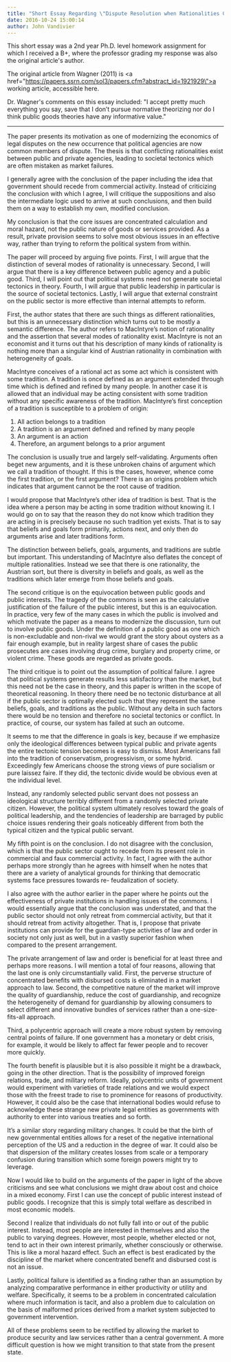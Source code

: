 ```yaml
---
title: "Short Essay Regarding \"Dispute Resolution when Rationalities Conflict: Cost and Choice in a Mixed Economy\""
date: 2016-10-24 15:00:14
author: John Vandivier
---
```




This short essay was a 2nd year Ph.D. level homework assignment for which I received a B+, where the professor grading my response was also the original article's author.

The original article from Wagner (2011) is <a href=\"https://papers.ssrn.com/sol3/papers.cfm?abstract_id=1921929\">a working article, accessible here</a>.

Dr. Wagner's comments on this essay included: \"I accept pretty much everything you say, save that I don’t pursue normative theorizing nor do I think public goods theories have any informative value.\"

<hr />

The paper presents its motivation as one of modernizing the economics of legal disputes on the new occurrence that political agencies are now common members of dispute. The thesis is that conflicting rationalities exist between public and private agencies, leading to societal tectonics which are often mistaken as market failures.

I generally agree with the conclusion of the paper including the idea that government should recede from commercial activity. Instead of criticizing the conclusion with which I agree, I will critique the suppositions and also the intermediate logic used to arrive at such conclusions, and then build them on a way to establish my own, modified conclusion.

My conclusion is that the core issues are concentrated calculation and moral hazard, not the public nature of goods or services provided. As a result, private provision seems to solve most obvious issues in an effective way, rather than trying to reform the political system from within.

The paper will proceed by arguing five points. First, I will argue that the distinction of several modes of rationality is unnecessary. Second, I will argue that there is a key difference between public agency and a public good. Third, I will point out that political systems need not generate societal tectonics in theory. Fourth, I will argue that public leadership in particular is the source of societal tectonics. Lastly, I will argue that external constraint on the public sector is more effective than internal attempts to reform.

First, the author states that there are such things as different rationalities, but this is an unnecessary distinction which turns out to be mostly a semantic difference. The author refers to MacIntyre’s notion of rationality and the assertion that several modes of rationality exist. MacIntyre is not an economist and it turns out that his description of many kinds of rationality is nothing more than a singular kind of Austrian rationality in combination with heterogeneity of goals.

MacIntyre conceives of a rational act as some act which is consistent with some tradition. A tradition is once defined as an argument extended through time which is defined and refined by many people. In another case it is allowed that an individual may be acting consistent with some tradition without any specific awareness of the tradition. MacIntyre’s first conception of a tradition is susceptible to a problem of origin:
<ol>
 	<li>All action belongs to a tradition</li>
 	<li>A tradition is an argument defined and refined by many people</li>
 	<li>An argument is an action</li>
 	<li>Therefore, an argument belongs to a prior argument</li>
</ol>
The conclusion is usually true and largely self-validating. Arguments often beget new arguments, and it is these unbroken chains of argument which we call a tradition of thought. If this is the cases, however, whence come the first tradition, or the first argument? There is an origins problem which indicates that argument cannot be the root cause of tradition.

I would propose that MacIntyre’s other idea of tradition is best. That is the idea where a person may be acting in some tradition without knowing it. I would go on to say that the reason they do not know which tradition they are acting in is precisely because no such tradition yet exists. That is to say that beliefs and goals form primarily, actions next, and only then do arguments arise and later traditions form.

The distinction between beliefs, goals, arguments, and traditions are subtle but important. This understanding of MacIntyre also deflates the concept of multiple rationalities. Instead we see that there is one rationality, the Austrian sort, but there is diversity in beliefs and goals, as well as the traditions which later emerge from those beliefs and goals.

The second critique is on the equivocation between public goods and public interests. The tragedy of the commons is seen as the calculative justification of the failure of the public interest, but this is an equivocation. In practice, very few of the many cases in which the public is involved and which motivate the paper as a means to modernize the discussion, turn out to involve public goods. Under the definition of a public good as one which is non-excludable and non-rival we would grant the story about oysters as a fair enough example, but in reality largest share of cases the public prosecutes are cases involving drug crime, burglary and property crime, or violent crime. These goods are regarded as private goods.

The third critique is to point out the assumption of political failure. I agree that political systems generate results less satisfactory than the market, but this need not be the case in theory, and this paper is written in the scope of theoretical reasoning. In theory there need be no tectonic disturbance at all if the public sector is optimally elected such that they represent the same beliefs, goals, and traditions as the public. Without any delta in such factors there would be no tension and therefore no societal tectonics or conflict. In practice, of course, our system has failed at such an outcome.

It seems to me that the difference in goals is key, because if we emphasize only the ideological differences between typical public and private agents the entire tectonic tension becomes is easy to dismiss. Most Americans fall into the tradition of conservatism, progressivism, or some hybrid. Exceedingly few Americans choose the strong views of pure socialism or pure laissez faire. If they did, the tectonic divide would be obvious even at the individual level.

Instead, any randomly selected public servant does not possess an ideological structure terribly different from a randomly selected private citizen. However, the political system ultimately resolves toward the goals of political leadership, and the tendencies of leadership are barraged by public choice issues rendering their goals noticeably different from both the typical citizen and the typical public servant.

My fifth point is on the conclusion. I do not disagree with the conclusion, which is that the public sector ought to recede from its present role in commercial and faux commercial activity. In fact, I agree with the author perhaps more strongly than he agrees with himself when he notes that there are a variety of analytical grounds for thinking that democratic systems face pressures towards re- feudalization of society.

I also agree with the author earlier in the paper where he points out the effectiveness of private institutions in handling issues of the commons. I would essentially argue that the conclusion was understated, and that the public sector should not only retreat from commercial activity, but that it should retreat from activity altogether. That is, I propose that private institutions can provide for the guardian-type activities of law and order in society not only just as well, but in a vastly superior fashion when compared to the present arrangement.

The private arrangement of law and order is beneficial for at least three and perhaps more reasons. I will mention a total of four reasons, allowing that the last one is only circumstantially valid. First, the perverse structure of concentrated benefits with disbursed costs is eliminated in a market approach to law. Second, the competitive nature of the market will improve the quality of guardianship, reduce the cost of guardianship, and recognize the heterogeneity of demand for guardianship by allowing consumers to select different and innovative bundles of services rather than a one-size-fits-all approach.

Third, a polycentric approach will create a more robust system by removing central points of failure. If one government has a monetary or debt crisis, for example, it would be likely to affect far fewer people and to recover more quickly.

The fourth benefit is plausible but it is also possible it might be a drawback, going in the other direction. That is the possibility of improved foreign relations, trade, and military reform. Ideally, polycentric units of government would experiment with varieties of trade relations and we would expect those with the freest trade to rise to prominence for reasons of productivity. However, it could also be the case that international bodies would refuse to acknowledge these strange new private legal entities as governments with authority to enter into various treaties and so forth.

It’s a similar story regarding military changes. It could be that the birth of new governmental entities allows for a reset of the negative international perception of the US and a reduction in the degree of war. It could also be that dispersion of the military creates losses from scale or a temporary confusion during transition which some foreign powers might try to leverage.

Now I would like to build on the arguments of the paper in light of the above criticisms and see what conclusions we might draw about cost and choice in a mixed economy. First I can use the concept of public interest instead of public goods. I recognize that this is simply total welfare as described in most economic models.

Second I realize that individuals do not fully fall into or out of the public interest. Instead, most people are interested in themselves and also the public to varying degrees. However, most people, whether elected or not, tend to act in their own interest primarily, whether consciously or otherwise. This is like a moral hazard effect. Such an effect is best eradicated by the discipline of the market where concentrated benefit and disbursed cost is not an issue.

Lastly, political failure is identified as a finding rather than an assumption by analyzing comparative performance in either productivity or utility and welfare. Specifically, it seems to be a problem in concentrated calculation where much information is tacit, and also a problem due to calculation on the basis of malformed prices derived from a market system subjected to government intervention.

All of these problems seem to be rectified by allowing the market to produce security and law services rather than a central government. A more difficult question is how we might transition to that state from the present state.